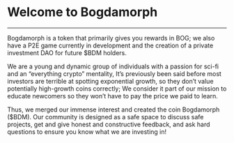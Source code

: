 # Welcome to Bogdamorph

****

Bogdamorph is a token that primarily gives you rewards in BOG; we also have a P2E game currently in development and the creation of a private investment DAO for future $BDM holders.

We are a young and dynamic group of individuals with a passion for sci-fi and an “everything crypto” mentality, It’s previously been said before most investors are terrible at spotting exponential growth, so they don’t value potentially high-growth coins correctly; We consider it part of our mission to educate newcomers so they won’t have to pay the price we paid to learn.

Thus, we merged our immense interest and created the coin Bogdamorph ($BDM). Our community is designed as a safe space to discuss safe projects, get and give honest and constructive feedback, and ask hard questions to ensure you know what we are investing in!
